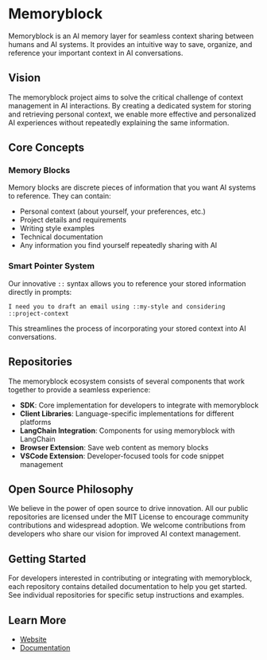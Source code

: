 # Memoryblock

Memoryblock is an AI memory layer for seamless context sharing between humans and AI systems. It provides an intuitive way to save, organize, and reference your important context in AI conversations.

## Vision

The memoryblock project aims to solve the critical challenge of context management in AI interactions. By creating a dedicated system for storing and retrieving personal context, we enable more effective and personalized AI experiences without repeatedly explaining the same information.

## Core Concepts

### Memory Blocks

Memory blocks are discrete pieces of information that you want AI systems to reference. They can contain:

- Personal context (about yourself, your preferences, etc.)
- Project details and requirements
- Writing style examples
- Technical documentation
- Any information you find yourself repeatedly sharing with AI

### Smart Pointer System

Our innovative `::` syntax allows you to reference your stored information directly in prompts:

```
I need you to draft an email using ::my-style and considering ::project-context
```

This streamlines the process of incorporating your stored context into AI conversations.

## Repositories

The memoryblock ecosystem consists of several components that work together to provide a seamless experience:

- **SDK**: Core implementation for developers to integrate with memoryblock
- **Client Libraries**: Language-specific implementations for different platforms
- **LangChain Integration**: Components for using memoryblock with LangChain
- **Browser Extension**: Save web content as memory blocks
- **VSCode Extension**: Developer-focused tools for code snippet management

## Open Source Philosophy

We believe in the power of open source to drive innovation. All our public repositories are licensed under the MIT License to encourage community contributions and widespread adoption. We welcome contributions from developers who share our vision for improved AI context management.

## Getting Started

For developers interested in contributing or integrating with memoryblock, each repository contains detailed documentation to help you get started. See individual repositories for specific setup instructions and examples.

## Learn More

- [Website](https://memoryblock.io)
- [Documentation](https://memoryblock.io/docs)
